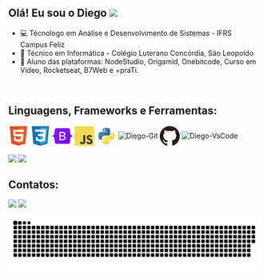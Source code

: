## Olá! Eu sou o Diego <img src="https://raw.githubusercontent.com/MartinHeinz/MartinHeinz/master/wave.gif" width="30" height="auto"/>

- 💻 Técnologo em Análise e Desenvolvimento de Sistemas - IFRS Campus Feliz
- 🎯 Técnico em Informática - Colégio Luterano Concórdia, São Leopoldo 
- 📖 Aluno das plataformas: NodeStudio, Origamid, Onebitcode, Curso em Vídeo, Rocketseat, B7Web e +praTi.

<div style="display: inline_block"><br>
  <h2>Linguagens, Frameworks e Ferramentas:</h2>
  <img align="center" alt="Diego-HTML" height="40" width="40" src="https://raw.githubusercontent.com/devicons/devicon/master/icons/html5/html5-original.svg">
  <img align="center" alt="Diego-CSS" height="40" width="40" src="https://raw.githubusercontent.com/devicons/devicon/master/icons/css3/css3-original.svg">
  <img align="center" alt="Diego-Bootsrapt" height="40" width="40" src="https://github.com/devicons/devicon/blob/master/icons/bootstrap/bootstrap-original.svg">
  <img align="center" alt="Diego-Javascript" height="40" width="40" src="https://raw.githubusercontent.com/devicons/devicon/master/icons/javascript/javascript-original.svg">
  <img align="center" alt="Diego-Python" height="40" width="40" src="https://raw.githubusercontent.com/devicons/devicon/master/icons/python/python-original.svg">
  <img align="center" alt="Diego-Git" height="40" width="40" src="https://upload.wikimedia.org/wikipedia/commons/thumb/3/3f/Git_icon.svg/1024px-Git_icon.svg.png">
  <img align="center" alt="Diego-Github" height="40" width="40"  src="https://raw.githubusercontent.com/github/explore/80688e429a7d4ef2fca1e82350fe8e3517d3494d/topics/github-api/github-api.png">
  <img align="center" alt="Diego-VsCode" height="35" width="35" src="https://cdn.jsdelivr.net/gh/devicons/devicon/icons/vscode/vscode-original.svg">
</div> 
<br>
<div>
  <img height="180em" src="https://github-readme-stats.vercel.app/api?username=diegorafaelvieira&show_icons=true&theme=dark&include_all_commits=true&count_private=true"/>
  <img height="180em" src="https://github-readme-stats.vercel.app/api/top-langs/?username=diegorafaelvieira&layout=compact&langs_count=7&theme=dark"/>
</div>
  
<div>
    <h2>Contatos:</h2>
    <a href = "mailto:diegorafaelvieira@bol.com.br"><img src="https://img.shields.io/badge/Gmail-D14836?style=for-the-badge&logo=gmail&logoColor=white" target="_blank"></a>
    <a href="https://www.linkedin.com/in/diegorafaelvieira/" target="_blank"><img src="https://img.shields.io/badge/-LinkedIn-%230077B5?style=for-the-badge&logo=linkedin&logoColor=white" target="_blank"></a>  

  
   ![Snake animation](https://github.com/diegorafaelvieira/diegorafaelvieira/blob/output/github-contribution-grid-snake.svg)
  
</div>
   
